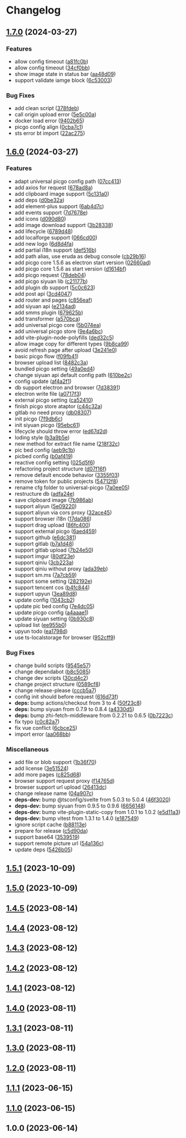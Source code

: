 # Changelog

## [1.7.0](https://github.com/terwer/siyuan-plugin-picgo/compare/siyuan-plugin-picgo-v1.6.0...siyuan-plugin-picgo-v1.7.0) (2024-03-27)


### Features

* allow config timeout ([a81fc0b](https://github.com/terwer/siyuan-plugin-picgo/commit/a81fc0bbb5538d85bfd596f2105364d2a4d91201))
* allow config timeout ([34cf0bb](https://github.com/terwer/siyuan-plugin-picgo/commit/34cf0bb94f596368ebf62fd16d33881a17515c5c))
* show image state in status bar ([aa48d09](https://github.com/terwer/siyuan-plugin-picgo/commit/aa48d097fbf86a66e1e54a73b6107946c8390321))
* support validate iamge block ([6c53003](https://github.com/terwer/siyuan-plugin-picgo/commit/6c53003c4141d849b21895ae6f36df88ab99cedc))


### Bug Fixes

* add clean script ([378fdeb](https://github.com/terwer/siyuan-plugin-picgo/commit/378fdeb2fefe209dbdb0d28acfae16633bd70953))
* call origin upload error ([5e5c00a](https://github.com/terwer/siyuan-plugin-picgo/commit/5e5c00a200fb1537756740e53e7b6161f1da5313))
* docker load error ([9402b65](https://github.com/terwer/siyuan-plugin-picgo/commit/9402b6539cd567e86504c352b3c748420b5430d6))
* picgo config align ([0cba7c1](https://github.com/terwer/siyuan-plugin-picgo/commit/0cba7c1f0f46d8b911bc51f9d0b8550c63c43c3c))
* sts error bt import ([22ac275](https://github.com/terwer/siyuan-plugin-picgo/commit/22ac275f3c29672b2ac9832cee37943a8eb1943b))

## [1.6.0](https://github.com/terwer/siyuan-plugin-picgo/compare/siyuan-plugin-picgo-v1.5.1...siyuan-plugin-picgo-v1.6.0) (2024-03-27)
### Features
* adapt universal picgo config path ([07cc413](https://github.com/terwer/siyuan-plugin-picgo/commit/07cc413dd8975c40b3b924ba6732107ce6a12c9d))
* add axios for request ([678ad8a](https://github.com/terwer/siyuan-plugin-picgo/commit/678ad8aeb5ee03edfbde5bef4eb51d410f88a38a))
* add clipboard image support ([5c131a0](https://github.com/terwer/siyuan-plugin-picgo/commit/5c131a0b723243be107f4a6fd45b3f2884ed3667))
* add deps ([d0be32a](https://github.com/terwer/siyuan-plugin-picgo/commit/d0be32aa1fa84cdcaeb7929c9bbf9ba14e542b3a))
* add element-plus support ([6ab4d7c](https://github.com/terwer/siyuan-plugin-picgo/commit/6ab4d7cd802f387138c392d2dd0ec0bc82d8e393))
* add events support ([7d7678e](https://github.com/terwer/siyuan-plugin-picgo/commit/7d7678e082f6223f29f01270a54ff992748ae0c1))
* add icons ([d090d80](https://github.com/terwer/siyuan-plugin-picgo/commit/d090d80db9ff49026ea274895959d9ddc39b99ff))
* add image download support ([3b28338](https://github.com/terwer/siyuan-plugin-picgo/commit/3b283387314a4d697673c42c35c6cac89e4e2813))
* add lifecycle ([6789d48](https://github.com/terwer/siyuan-plugin-picgo/commit/6789d48d4762efdc2cefd660883f2952891f2f92))
* add localforge support ([066cd00](https://github.com/terwer/siyuan-plugin-picgo/commit/066cd00eabaa002197541240ca0645953abba15d))
* add new logo ([6d8d4fa](https://github.com/terwer/siyuan-plugin-picgo/commit/6d8d4fa5b95152fca5ee282de3f2880598df2e32))
* add partial i18n support ([def516b](https://github.com/terwer/siyuan-plugin-picgo/commit/def516ba1961e992d7d3ce93af71e3cc67a3622b))
* add path alias, use eruda as debug console ([cb29b16](https://github.com/terwer/siyuan-plugin-picgo/commit/cb29b166b68f002798da694d3bb086cb62eb1c7e))
* add picgo core 1.5.6 as electron start version ([02660ad](https://github.com/terwer/siyuan-plugin-picgo/commit/02660ad416d3100e413abfd414124616da315afc))
* add picgo core 1.5.6 as start version ([d1614bf](https://github.com/terwer/siyuan-plugin-picgo/commit/d1614bf23056b3a3f419396bc8aa35dc68361f54))
* add picgo request ([78deb04](https://github.com/terwer/siyuan-plugin-picgo/commit/78deb045970b90f06111c0e127c06fe9ba9a623a))
* add picgo siyuan lib ([c21177b](https://github.com/terwer/siyuan-plugin-picgo/commit/c21177b37b8e2897746b2777b34d94bd669fa0c8))
* add plugin db support ([5c0c623](https://github.com/terwer/siyuan-plugin-picgo/commit/5c0c623072b2813acbf9e45380a86812acddcac1))
* add post api ([3cd4047](https://github.com/terwer/siyuan-plugin-picgo/commit/3cd40472145cc53d9636ce4ad2fd6cc2ecc2eed1))
* add router and pages ([c856eaf](https://github.com/terwer/siyuan-plugin-picgo/commit/c856eaf72ecc392592980a71ddc885aec138c269))
* add siyuan api ([e2134ad](https://github.com/terwer/siyuan-plugin-picgo/commit/e2134ad10df824572477a8dcce17a134df4f2445))
* add smms plugin ([679625b](https://github.com/terwer/siyuan-plugin-picgo/commit/679625b63f2c3feb73edb69f5ca5b0fed11a0d32))
* add transformer ([a570bca](https://github.com/terwer/siyuan-plugin-picgo/commit/a570bca0928e8cdbca78852c47c2fd7f51555c93))
* add universal picgo core ([5b074ea](https://github.com/terwer/siyuan-plugin-picgo/commit/5b074ea269f1b1713f38de1996fd2d45dfbf128b))
* add universal picgo store ([9e4a6bc](https://github.com/terwer/siyuan-plugin-picgo/commit/9e4a6bc403bedb77641a0894de14979b05c6ea31))
* add vite-plugin-node-polyfills ([ded32c5](https://github.com/terwer/siyuan-plugin-picgo/commit/ded32c5b3dc6d7c71e313ae675e3d87321f9f833))
* allow image copy for different types ([9b8ca99](https://github.com/terwer/siyuan-plugin-picgo/commit/9b8ca99b9b8c92664d313af829df401ab1983c54))
* avoid refresh page after upload ([3e241e0](https://github.com/terwer/siyuan-plugin-picgo/commit/3e241e02689683deb29b755312b5a42aa13e30ab))
* basic picgo flow ([f09fb41](https://github.com/terwer/siyuan-plugin-picgo/commit/f09fb4173d6060595ee3b0124cf7af58b3588428))
* browser upload list ([8482c3a](https://github.com/terwer/siyuan-plugin-picgo/commit/8482c3a50d05c7cef768a5904e457415ad5eb525))
* bundled picgo setting ([49a0ed4](https://github.com/terwer/siyuan-plugin-picgo/commit/49a0ed448d4993262d46784da2c679a75ed20013))
* change siyuan api default config path ([610be2c](https://github.com/terwer/siyuan-plugin-picgo/commit/610be2c8e70c25220b76ed39d451fcf2b837a498))
* config update ([af4a2f1](https://github.com/terwer/siyuan-plugin-picgo/commit/af4a2f1116fc88a5d49c2fd9f080edef2b5290a6))
* db support electron and browser ([7d38391](https://github.com/terwer/siyuan-plugin-picgo/commit/7d3839187d88224c79a2f6d0ba7efd2de5dfdfef))
* electron write file ([a0717f3](https://github.com/terwer/siyuan-plugin-picgo/commit/a0717f3415f7889c465f04298f9e4a54614f0df3))
* external picgo setting ([ca52410](https://github.com/terwer/siyuan-plugin-picgo/commit/ca5241013256825b972b55f201f6f6d4138ebe1e))
* finish picgo store ataptor ([c44c32a](https://github.com/terwer/siyuan-plugin-picgo/commit/c44c32a43697eb0c34a1179eefdf6af8aa6220dd))
* gitlab no need proxy ([db08307](https://github.com/terwer/siyuan-plugin-picgo/commit/db083079a04e89d9edce45ce7aa8177af49fe568))
* init picgo ([7f9db6c](https://github.com/terwer/siyuan-plugin-picgo/commit/7f9db6c4ae3b22307e374ed781da3238c9b40210))
* init siyuan picgo ([95ebc61](https://github.com/terwer/siyuan-plugin-picgo/commit/95ebc617e0df9372ae4460481f90609b466d15f6))
* lifecycle should throw error ([ed67d2d](https://github.com/terwer/siyuan-plugin-picgo/commit/ed67d2ddfbf1c89d84f4777905ea065a37a76cf0))
* loding style ([b3a9b5e](https://github.com/terwer/siyuan-plugin-picgo/commit/b3a9b5e8a2fdaf8db3f607030b480955a1775b29))
* new method for extract file name ([218f32c](https://github.com/terwer/siyuan-plugin-picgo/commit/218f32c6c2274af416bf24bc6a79f579dd3d12d5))
* pic bed config ([aeb9c1b](https://github.com/terwer/siyuan-plugin-picgo/commit/aeb9c1b04f43084a0982f1dbb6e537aac2fb8313))
* picbed config ([b0af419](https://github.com/terwer/siyuan-plugin-picgo/commit/b0af4196c7690bf61c8809bf3329414cf211b238))
* reactive config setting ([025d5f6](https://github.com/terwer/siyuan-plugin-picgo/commit/025d5f682da1ac4c49008c273a2b14918e6838d0))
* refactoring project structure ([d07f16f](https://github.com/terwer/siyuan-plugin-picgo/commit/d07f16fd086e6c2045034a0f198dc73c7500294f))
* remove default encode behavior ([3355f03](https://github.com/terwer/siyuan-plugin-picgo/commit/3355f0307181a291e6ede46add10f67671a6e0fd))
* remove token for public projects ([54712f8](https://github.com/terwer/siyuan-plugin-picgo/commit/54712f8439a9c9dffaeba9af0b8b8f9073331203))
* rename cfg folder to universal-picgo ([7a0ee05](https://github.com/terwer/siyuan-plugin-picgo/commit/7a0ee05a444efebc569e11d26c8f9acbc7093c98))
* restructure db ([adfa24e](https://github.com/terwer/siyuan-plugin-picgo/commit/adfa24e9064b5a6dce10570fb4e9d7bddd976464))
* save clipboard image ([7b986ab](https://github.com/terwer/siyuan-plugin-picgo/commit/7b986abc68f52e0d2be9a68a73b5f51603da2e7f))
* support aliyun ([5e09220](https://github.com/terwer/siyuan-plugin-picgo/commit/5e09220765befbb0f85940215deedbd038a52523))
* support aliyun via cors proxy ([32ace45](https://github.com/terwer/siyuan-plugin-picgo/commit/32ace453c5c36882aca17ea2eb7c2efe5a9e13f7))
* support browser i18n ([17da086](https://github.com/terwer/siyuan-plugin-picgo/commit/17da0861d9b41ef4db42f43f706726a08004982e))
* support drag upload ([86fc400](https://github.com/terwer/siyuan-plugin-picgo/commit/86fc40038f866bbf54b972713652f5ec4f1906c5))
* support external picgo ([6aed459](https://github.com/terwer/siyuan-plugin-picgo/commit/6aed459d34cff3aa92deb64c284f6da4baebd871))
* support github ([e6dc381](https://github.com/terwer/siyuan-plugin-picgo/commit/e6dc38136f3740252c1cf9e417c0288ffc11a690))
* support gitlab ([b7a1d48](https://github.com/terwer/siyuan-plugin-picgo/commit/b7a1d48a620f71c321b5d96e9f8bd8c26fe2754f))
* support gitlab upload ([7b24e50](https://github.com/terwer/siyuan-plugin-picgo/commit/7b24e507b1d2a2d07ec7af471e699fb4c01e42bb))
* support imgur ([80df23e](https://github.com/terwer/siyuan-plugin-picgo/commit/80df23e8927028afd120197053503206334c1ca5))
* support qiniu ([3cb223a](https://github.com/terwer/siyuan-plugin-picgo/commit/3cb223a49b067b255cfd2b03bd86dc984bede262))
* support qiniu without proxy ([ada39eb](https://github.com/terwer/siyuan-plugin-picgo/commit/ada39eb89b9111d1d127411c5537569950226ec9))
* support sm.ms ([7a7cb59](https://github.com/terwer/siyuan-plugin-picgo/commit/7a7cb5915abfafc350a65e2add38a7186655094e))
* support some setting ([282192e](https://github.com/terwer/siyuan-plugin-picgo/commit/282192e295a4ccb63d0e7c54953eafd659cfb902))
* support tencent cos ([b4fc844](https://github.com/terwer/siyuan-plugin-picgo/commit/b4fc844d15c62f34dab557044b78d0c66dff041b))
* support upyun ([3ea89d8](https://github.com/terwer/siyuan-plugin-picgo/commit/3ea89d8843c109ce363cea466d583100ba53f98d))
* update config ([1043cb2](https://github.com/terwer/siyuan-plugin-picgo/commit/1043cb25483d6bb40c6ba932ed63a9d88f079a87))
* update pic bed config ([7e4dc05](https://github.com/terwer/siyuan-plugin-picgo/commit/7e4dc05b2d132782dd7bb1b7492075666a4a775a))
* update picgo config ([a4aaae1](https://github.com/terwer/siyuan-plugin-picgo/commit/a4aaae1f2aaae3c09258cba8d31e2434fcedf6c8))
* update siyuan setting ([0b930c8](https://github.com/terwer/siyuan-plugin-picgo/commit/0b930c80539892259c1334a0404433782a6445e7))
* upload list ([ee955b0](https://github.com/terwer/siyuan-plugin-picgo/commit/ee955b0c5c37feb914cb4c0772a406a3671df17d))
* upyun todo ([ea1798d](https://github.com/terwer/siyuan-plugin-picgo/commit/ea1798d2d9752cd8025a782b51476d0f29332c7e))
* use ts-localstorage for browser ([952cff9](https://github.com/terwer/siyuan-plugin-picgo/commit/952cff98996a29999842113db9fd3cf0e2bb8a51))
### Bug Fixes
* change build scripts ([9545e57](https://github.com/terwer/siyuan-plugin-picgo/commit/9545e577a089a5b9c6b50131c10cb96952ad7fe3))
* change dependabot ([b8c5085](https://github.com/terwer/siyuan-plugin-picgo/commit/b8c5085789bdfa9f626ca1bde7c5289f69ced8f4))
* change dev scripts ([30cd4c2](https://github.com/terwer/siyuan-plugin-picgo/commit/30cd4c2d35e0e172db04d9bbce172174e2a4a6cb))
* change project structure ([0589cf8](https://github.com/terwer/siyuan-plugin-picgo/commit/0589cf8c47b898258b17e2cfbc2fe030afd1f638))
* change release-please ([cccb5a7](https://github.com/terwer/siyuan-plugin-picgo/commit/cccb5a78e8dc39aa91f0214c6373f7f63e8bab32))
* config init should before request ([616d73f](https://github.com/terwer/siyuan-plugin-picgo/commit/616d73fe66106d6e7adcb4292dc097a289aa60bf))
* **deps:** bump actions/checkout from 3 to 4 ([50f23c8](https://github.com/terwer/siyuan-plugin-picgo/commit/50f23c87a9a991875a4fa9df9d793cf46861c752))
* **deps:** bump siyuan from 0.7.9 to 0.8.4 ([a4330d5](https://github.com/terwer/siyuan-plugin-picgo/commit/a4330d50195337c7c04e39c1d88b266faeeef7bd))
* **deps:** bump zhi-fetch-middleware from 0.2.21 to 0.6.5 ([0b7223c](https://github.com/terwer/siyuan-plugin-picgo/commit/0b7223c58d61f1953c347be9dbf3ac5563d66d03))
* fix typo ([c0c82a7](https://github.com/terwer/siyuan-plugin-picgo/commit/c0c82a79de2ef8d2b082fbc482f5b1b5f4051dcf))
* fix vue conflict ([6cbce25](https://github.com/terwer/siyuan-plugin-picgo/commit/6cbce25c9e7d33ccf3aae2b03074f29edfea8486))
* import error ([aa068bb](https://github.com/terwer/siyuan-plugin-picgo/commit/aa068bb68efc2df79a4ab6dcea6ca5104853be69))
### Miscellaneous
* add file or blob support ([1b36f70](https://github.com/terwer/siyuan-plugin-picgo/commit/1b36f70413b00ce3829b8cafdeb1388943f59778))
* add license ([3e51524](https://github.com/terwer/siyuan-plugin-picgo/commit/3e51524ca897dcbc1bc606e00b93ff05b35c07e6))
* add more pages ([c825d68](https://github.com/terwer/siyuan-plugin-picgo/commit/c825d685e5c85615980efb72b8ec0bfaca02ecc3))
* browser support request proxy ([f14765d](https://github.com/terwer/siyuan-plugin-picgo/commit/f14765d148eef000a39c5b9bd9c59397f619e4e1))
* browser support url upload ([26413dc](https://github.com/terwer/siyuan-plugin-picgo/commit/26413dcfe924b4ad17f51e0ebb6259b7919bb5a8))
* change release name ([04a907c](https://github.com/terwer/siyuan-plugin-picgo/commit/04a907c4439a8ec312a8ff6ef543a1c7c4b5c9cd))
* **deps-dev:** bump @tsconfig/svelte from 5.0.3 to 5.0.4 ([46f3020](https://github.com/terwer/siyuan-plugin-picgo/commit/46f3020881807db77153bc5b5552043dcc0c7bf5))
* **deps-dev:** bump siyuan from 0.9.5 to 0.9.6 ([6656148](https://github.com/terwer/siyuan-plugin-picgo/commit/66561482589ed66f26c98dbcc3de7ca7bc046578))
* **deps-dev:** bump vite-plugin-static-copy from 1.0.1 to 1.0.2 ([e5d11a3](https://github.com/terwer/siyuan-plugin-picgo/commit/e5d11a34e7a5fd024a3593314a43d2b549c6e251))
* **deps-dev:** bump vitest from 1.3.1 to 1.4.0 ([e187549](https://github.com/terwer/siyuan-plugin-picgo/commit/e187549c73128a2f02955bfbbb8897fe4bd58d18))
* ignore script cache ([b88113e](https://github.com/terwer/siyuan-plugin-picgo/commit/b88113ee0d110b46e5b8bb93cd2475abf58ba746))
* prepare for release ([c5d90da](https://github.com/terwer/siyuan-plugin-picgo/commit/c5d90da071dbbc97cc0d8372c40028f80671110b))
* support base64 ([3539519](https://github.com/terwer/siyuan-plugin-picgo/commit/3539519e04661023dd335bd4282bb0819ca55215))
* support remote picture url ([54a136c](https://github.com/terwer/siyuan-plugin-picgo/commit/54a136ca28105393700277ad07ecfc364b7c3693))
* update deps ([5426b05](https://github.com/terwer/siyuan-plugin-picgo/commit/5426b05a48cf0e4a334b2bc8d908e7cc05f5a8b0))
## [1.5.1](https://github.com/terwer/siyuan-plugin-picgo/compare/v1.5.0...v1.5.1) (2023-10-09)
## [1.5.0](https://github.com/terwer/siyuan-plugin-picgo/compare/v1.4.5...v1.5.0) (2023-10-09)
## [1.4.5](https://github.com/terwer/siyuan-plugin-picgo/compare/v1.4.4...v1.4.5) (2023-08-14)
## [1.4.4](https://github.com/terwer/siyuan-plugin-picgo/compare/v1.4.3...v1.4.4) (2023-08-12)
## [1.4.3](https://github.com/terwer/siyuan-plugin-picgo/compare/v1.4.2...v1.4.3) (2023-08-12)
## [1.4.2](https://github.com/terwer/siyuan-plugin-picgo/compare/v1.4.1...v1.4.2) (2023-08-12)
## [1.4.1](https://github.com/terwer/siyuan-plugin-picgo/compare/v1.4.0...v1.4.1) (2023-08-12)
## [1.4.0](https://github.com/terwer/siyuan-plugin-picgo/compare/v1.3.1...v1.4.0) (2023-08-11)
## [1.3.1](https://github.com/terwer/siyuan-plugin-picgo/compare/v1.3.0...v1.3.1) (2023-08-11)
## [1.3.0](https://github.com/terwer/siyuan-plugin-picgo/compare/v1.2.0...v1.3.0) (2023-08-11)
## [1.2.0](https://github.com/terwer/siyuan-plugin-picgo/compare/v1.1.1...v1.2.0) (2023-08-11)
## [1.1.1](https://github.com/terwer/siyuan-plugin-picgo/compare/v1.1.0...v1.1.1) (2023-06-15)
## [1.1.0](https://github.com/terwer/siyuan-plugin-picgo/compare/v1.0.0...v1.1.0) (2023-06-15)
## 1.0.0 (2023-06-14)
